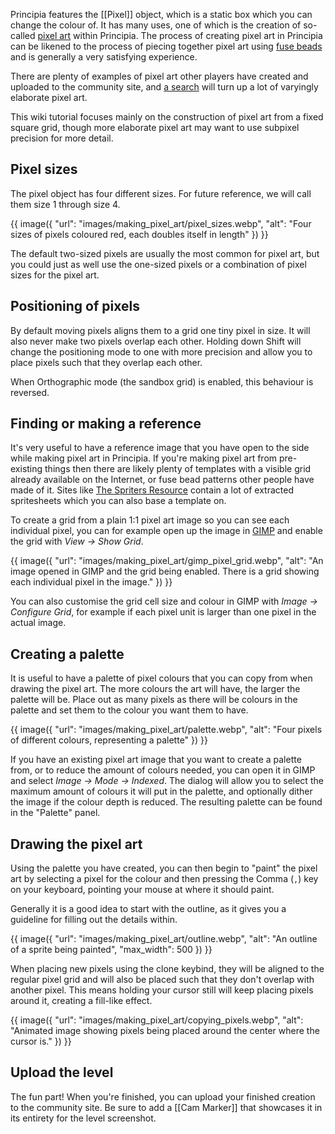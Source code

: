 Principia features the [[Pixel]] object, which is a static box which you can change the colour of. It has many uses, one of which is the creation of so-called [pixel art](https://en.wikipedia.org/wiki/Pixel_art) within Principia. The process of creating pixel art in Principia can be likened to the process of piecing together pixel art using [fuse beads](https://en.wikipedia.org/wiki/Fuse_beads) and is generally a very satisfying experience.

There are plenty of examples of pixel art other players have created and uploaded to the community site, and [a search](https://archive.principia-web.se/search?query=%22pixel%20art%22&page=1&boolean=1) will turn up a lot of varyingly elaborate pixel art.

This wiki tutorial focuses mainly on the construction of pixel art from a fixed square grid, though more elaborate pixel art may want to use subpixel precision for more detail.

## Pixel sizes
The pixel object has four different sizes. For future reference, we will call them size 1 through size 4.

{{ image({
	"url": "images/making_pixel_art/pixel_sizes.webp",
	"alt": "Four sizes of pixels coloured red, each doubles itself in length"
}) }}

The default two-sized pixels are usually the most common for pixel art, but you could just as well use the one-sized pixels or a combination of pixel sizes for the pixel art.

## Positioning of pixels
By default moving pixels aligns them to a grid one tiny pixel in size. It will also never make two pixels overlap each other. Holding down Shift will change the positioning mode to one with more precision and allow you to place pixels such that they overlap each other.

When Orthographic mode (the sandbox grid) is enabled, this behaviour is reversed.

## Finding or making a reference
It's very useful to have a reference image that you have open to the side while making pixel art in Principia. If you're making pixel art from pre-existing things then there are likely plenty of templates with a visible grid already available on the Internet, or fuse bead patterns other people have made of it. Sites like [The Spriters Resource](https://www.spriters-resource.com/) contain a lot of extracted spritesheets which you can also base a template on.

To create a grid from a plain 1:1 pixel art image so you can see each individual pixel, you can for example open up the image in [GIMP](https://www.gimp.org/) and enable the grid with *View -> Show Grid*.

{{ image({
	"url": "images/making_pixel_art/gimp_pixel_grid.webp",
	"alt": "An image opened in GIMP and the grid being enabled. There is a grid showing each individual pixel in the image."
}) }}

You can also customise the grid cell size and colour in GIMP with *Image -> Configure Grid*, for example if each pixel unit is larger than one pixel in the actual image.

## Creating a palette
It is useful to have a palette of pixel colours that you can copy from when drawing the pixel art. The more colours the art will have, the larger the palette will be. Place out as many pixels as there will be colours in the palette and set them to the colour you want them to have.

{{ image({
	"url": "images/making_pixel_art/palette.webp",
	"alt": "Four pixels of different colours, representing a palette"
}) }}

If you have an existing pixel art image that you want to create a palette from, or to reduce the amount of colours needed, you can open it in GIMP and select *Image -> Mode -> Indexed*. The dialog will allow you to select the maximum amount of colours it will put in the palette, and optionally dither the image if the colour depth is reduced. The resulting palette can be found in the "Palette" panel.

## Drawing the pixel art
Using the palette you have created, you can then begin to "paint" the pixel art by selecting a pixel for the colour and then pressing the Comma (`,`) key on your keyboard, pointing your mouse at where it should paint. 

Generally it is a good idea to start with the outline, as it gives you a guideline for filling out the details within.

{{ image({
	"url": "images/making_pixel_art/outline.webp",
	"alt": "An outline of a sprite being painted",
	"max_width": 500
}) }}

When placing new pixels using the clone keybind, they will be aligned to the regular pixel grid and will also be placed such that they don't overlap with another pixel. This means holding your cursor still will keep placing pixels around it, creating a fill-like effect.

{{ image({
	"url": "images/making_pixel_art/copying_pixels.webp",
	"alt": "Animated image showing pixels being placed around the center where the cursor is."
}) }}

## Upload the level
The fun part! When you're finished, you can upload your finished creation to the community site. Be sure to add a [[Cam Marker]] that showcases it in its entirety for the level screenshot.
